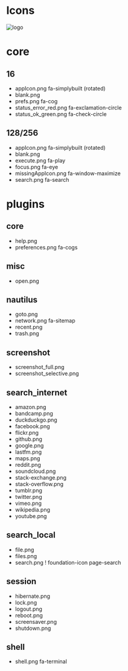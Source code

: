Icons
==========

![logo](https://raw.githubusercontent.com/yafp/apparat_launcher/master/apparat_launcher/gfx/core/128/appIcon.png)


# core
## 16
* appIcon.png               fa-simplybuilt (rotated)
* blank.png
* prefs.png                 fa-cog
* status_error_red.png      fa-exclamation-circle
* status_ok_green.png       fa-check-circle

## 128/256
* appIcon.png               fa-simplybuilt (rotated)
* blank.png
* execute.png               fa-play
* focus.png                 fa-eye
* missingAppIcon.png        fa-window-maximize
* search.png                fa-search

# plugins
## core
* help.png
* preferences.png           fa-cogs
## misc
* open.png
## nautilus
* goto.png
* network.png               fa-sitemap
* recent.png
* trash.png
## screenshot
* screenshot_full.png
* screenshot_selective.png
## search_internet
* amazon.png
* bandcamp.png
* duckduckgo.png
* facebook.png
* flickr.png
* github.png
* google.png
* lastfm.png
* maps.png
* reddit.png
* soundcloud.png
* stack-exchange.png
* stack-overflow.png
* tumblr.png
* twitter.png
* vimeo.png
* wikipedia.png
* youtube.png
## search_local
* file.png
* files.png
* search.png                  ! foundation-icon page-search
## session
* hibernate.png
* lock.png
* logout.png
* reboot.png
* screensaver.png
* shutdown.png
## shell
* shell.png                   fa-terminal

